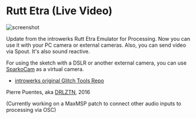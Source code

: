 # Rutt Etra (Live Video)
![screenshot](https://s12.postimg.org/4elpba5j1/image.png)

Update from the introwerks Rutt Etra Emulator for Processing. Now you can use it with your PC camera or external cameras. Also, you can send video via Spout. It's also sound reactive.

For using the sketch with a DSLR or another external camera, you can use [SparkoCam](http://sparkosoft.com/sparkocam) as a virtual camera.

- [introwerks original Glitch Tools Repo](https://github.com/Introwerks/Introwerks)

Pierre Puentes, aka [DRLZTN](https://www.facebook.com/derealizationn/), 2016

(Currently working on a MaxMSP patch to connect other audio inputs to processing via OSC)

